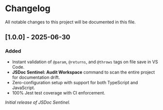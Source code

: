 # Changelog

All notable changes to this project will be documented in this file.

## \[1.0.0] - 2025-06-30

### Added

* Instant validation of `@param`, `@returns`, and `@throws` tags on file save in VS Code.
* **JSDoc Sentinel: Audit Workspace** command to scan the entire project for documentation drift.
* Zero-configuration setup with support for both TypeScript and JavaScript.
* 100% Jest test coverage with CI enforcement.

*Initial release of JSDoc Sentinel.*
